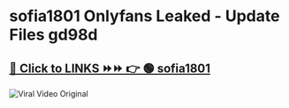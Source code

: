 
 # sofia1801 Onlyfans Leaked - Update Files gd98d

## <h2><a href="https://clipsfans.com/sofia1801&ref=git">🔗 Click to LINKS ⏩⏩ 👉 🟢 sofia1801 </a></h2>

<a href="https://clipsfans.com/sofia1801&ref=git" rel="nofollow" data-target="animated-image.originalLink"><img src="https://i.ibb.co.com/xMMVF88/686577567.gif" alt="Viral Video Original" style="max-width: 100%; display: inline-block;" data-target="animated-image.originalImage"></a>

